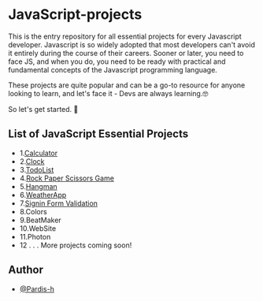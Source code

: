 # JavaScript-projects
This is the entry repository for all essential projects for every Javascript developer.
Javascript is so widely adopted that most developers can't avoid it entirely during the course of their careers. Sooner or later, you need to face JS, and when you do, you need to be ready with practical and fundamental concepts of the Javascript programming language.

These projects are quite popular and can be a go-to resource for anyone looking to learn, and let's face it - Devs are always learning.🤓

So let's get started. 👊


## List of JavaScript Essential Projects
*   1.[Calculator](https://github.com/Pardis-h/JavaScript-projects/tree/main/Calculator)
*   2.[Clock](https://github.com/Pardis-h/JavaScript-projects/tree/main/Clock)
*   3.[TodoList](https://github.com/Pardis-h/JavaScript-projects/tree/main/TodoList)
*   4.[Rock Paper Scissors Game](https://github.com/Pardis-h/JavaScript-projects/tree/main/RockPaperScissorsGame)
*   5.[Hangman](https://github.com/Pardis-h/JavaScript-projects/tree/main/Hangman)
*   6.[WeatherApp](https://github.com/Pardis-h/JavaScript-projects/tree/main/WeatherApp)
*   7.[Signin Form Validation](https://github.com/Pardis-h/JavaScript-projects/tree/main/SigninFormValidation)
*   8.Colors
*   9.BeatMaker
*   10.WebSite
*   11.Photon
*   12
.
.
.
More projects coming soon!

## Author

- [@Pardis-h](https://github.com/Pardis-h)

